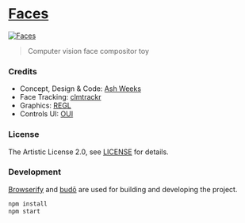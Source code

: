 # [Faces][faces-url]

[![Faces][faces-image-url]][faces-url]

> Computer vision face compositor toy

### Credits

- Concept, Design & Code: [Ash Weeks][portfolio-url]
- Face Tracking: [clmtrackr][clmtrackr-url]
- Graphics: [REGL][regl-url]
- Controls UI: [OUI][oui-url]

### License

The Artistic License 2.0, see [LICENSE][license-source-url] for details.

### Development

[Browserify][browserify-url] and [budō][budo-url] are used for building and developing the project.

```sh
npm install
npm start
```

[faces-url]: https://milcktoast.com/faces/
[faces-image-url]: https://milcktoast.com/faces/assets/images/og-image.png
[portfolio-url]: https://milcktoast.com
[source-url]: https://github.com/jpweeks/faces
[clmtrackr-url]: https://github.com/auduno/clmtrackr
[regl-url]: http://regl.party
[oui-url]: https://github.com/wearekuva/oui
[browserify-url]: http://browserify.org
[budo-url]: https://github.com/mattdesl/budo
[license-source-url]: https://github.com/jpweeks/faces/blob/master/LICENSE
